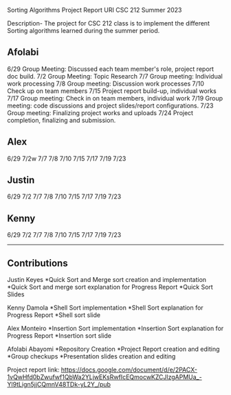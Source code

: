 Sorting Algorithms Project Report
URI CSC 212 Summer 2023 

Description- The project for CSC 212 class is to implement the different Sorting algorithms learned during the summer period. 

Afolabi
--------
6/29 Group Meeting: Discussed each team member's role, project report doc build.
7/2  Group Meeting: Topic Research 
7/7  Group meeting: Individual work processing
7/8  Group meeting: Discussion work processes
7/10 Check up on team members
7/15  Project report build-up, individual works
7/17 Group meeting: Check in on team members, individual work
7/19 Group meeting: code discussions and project slides/report configurations.
7/23 Group meeting: Finalizing project works and uploads
7/24 Project completion, finalizing and submission.

Alex
------
6/29
7/2w
7/7
7/8
7/10
7/15
7/17
7/19
7/23


Justin
------
6/29
7/2
7/7
7/8
7/10
7/15
7/17
7/19
7/23

Kenny
------
6/29
7/2
7/7
7/8
7/10
7/15
7/17
7/19
7/23


--------------------------------------------------------------------------

Contributions
-------------
Justin Keyes 
*Quick Sort and Merge sort creation and implementation
 *Quick Sort and merge sort explanation for Progress Report
 *Quick Sort Slides

Kenny Damola
 *Shell Sort implementation
 *Shell Sort explanation for Progress Report
 *Shell sort slide

Alex Monteiro 
 *Insertion Sort implementation
 *Insertion Sort explanation for Progress Report
 *Insertion sort slide

Afolabi Abayomi
 *Repository Creation
 *Project Report creation and editing
*Group checkups
 *Presentation slides creation and editing

Project report link: https://docs.google.com/document/d/e/2PACX-1vQwHfd0bZwufwf1QbWa2YLjwEKsRwfIcEQmocwKZCJlzgAPMUa_-Yl9tLign5jjCQmnV48TDk-yL2Y_/pub

